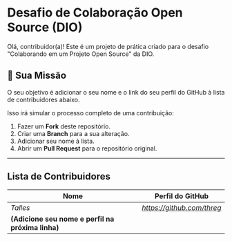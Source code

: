 # Desafio de Colaboração Open Source (DIO)

Olá, contribuidor(a)! Este é um projeto de prática criado para o desafio "Colaborando em um Projeto Open Source" da DIO.

## 🎯 Sua Missão

O seu objetivo é adicionar o seu nome e o link do seu perfil do GitHub à lista de contribuidores abaixo.

Isso irá simular o processo completo de uma contribuição:
1.  Fazer um **Fork** deste repositório.
2.  Criar uma **Branch** para a sua alteração.
3.  Adicionar seu nome à lista.
4.  Abrir um **Pull Request** para o repositório original.

---

##  Lista de Contribuidores

| Nome                | Perfil do GitHub                               |
| ------------------- | ---------------------------------------------- |
| *Talles* | *https://github.com/threg* |
| **(Adicione seu nome e perfil na próxima linha)** | |
